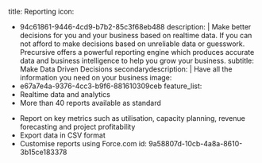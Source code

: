 title: Reporting
icon:
  - 94c61861-9446-4cd9-b7b2-85c3f68eb488
description: |
  Make better decisions for you and your business based on realtime data. If you can not afford to make decisions based on unreliable data or guesswork. Precursive offers a powerful reporting engine which produces accurate data and business intelligence to help you grow your business.
subtitle: Make Data Driven Decisions
secondarydescription: |
  Have all the information you need on your business
image:
  - e67a7e4a-9376-4cc3-b9f6-881610309ceb
feature_list:
  - Realtime data and analytics
  - More than 40 reports available as standard
  - >
    Report on key metrics such as utilisation, capacity planning, revenue forecasting and project
    profitability
  - Export data in CSV format
  - Customise reports using Force.com
id: 9a58807d-10cb-4a8a-8610-3b15ce183378
